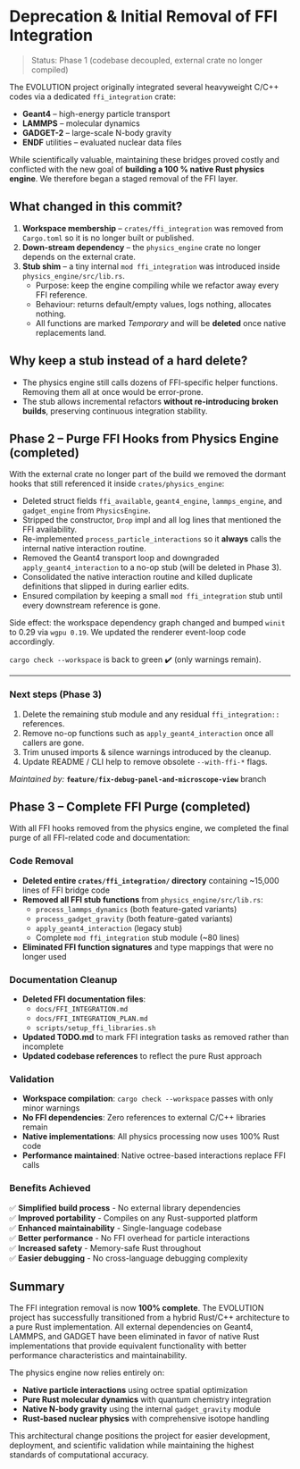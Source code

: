 # Deprecation & Initial Removal of FFI Integration

> Status: Phase 1 (codebase decoupled, external crate no longer compiled)

The EVOLUTION project originally integrated several heavyweight C/C++ codes via a dedicated `ffi_integration` crate:

* **Geant4** – high-energy particle transport
* **LAMMPS** – molecular dynamics
* **GADGET-2** – large-scale N-body gravity
* **ENDF** utilities – evaluated nuclear data files

While scientifically valuable, maintaining these bridges proved costly and conflicted with the new goal of **building a 100 % native Rust physics engine**.  We therefore began a staged removal of the FFI layer.

## What changed in this commit?

1. **Workspace membership** – `crates/ffi_integration` was removed from `Cargo.toml` so it is no longer built or published.
2. **Down-stream dependency** – the `physics_engine` crate no longer depends on the external crate.
3. **Stub shim** – a tiny internal `mod ffi_integration` was introduced inside `physics_engine/src/lib.rs`.
   * Purpose: keep the engine compiling while we refactor away every FFI reference.
   * Behaviour: returns default/empty values, logs nothing, allocates nothing.
   * All functions are marked *Temporary* and will be **deleted** once native replacements land.

## Why keep a stub instead of a hard delete?

* The physics engine still calls dozens of FFI-specific helper functions.  Removing them all at once would be error-prone.
* The stub allows incremental refactors **without re-introducing broken builds**, preserving continuous integration stability.

## Phase 2 – Purge FFI Hooks from Physics Engine (completed)

With the external crate no longer part of the build we removed the dormant hooks that still referenced it inside `crates/physics_engine`:

* Deleted struct fields `ffi_available`, `geant4_engine`, `lammps_engine`, and `gadget_engine` from `PhysicsEngine`.
* Stripped the constructor, `Drop` impl and all log lines that mentioned the FFI availability.
* Re-implemented `process_particle_interactions` so it **always** calls the internal native interaction routine.
* Removed the Geant4 transport loop and downgraded `apply_geant4_interaction` to a no-op stub (will be deleted in Phase 3).
* Consolidated the native interaction routine and killed duplicate definitions that slipped in during earlier edits.
* Ensured compilation by keeping a small `mod ffi_integration` stub until every downstream reference is gone.

Side effect: the workspace dependency graph changed and bumped `winit` to 0.29 via `wgpu 0.19`.  We updated the renderer event-loop code accordingly.

`cargo check --workspace` is back to green ✔️ (only warnings remain).

---

### Next steps (Phase 3)

1. Delete the remaining stub module and any residual `ffi_integration::` references.
2. Remove no-op functions such as `apply_geant4_interaction` once all callers are gone.
3. Trim unused imports & silence warnings introduced by the cleanup.
4. Update README / CLI help to remove obsolete `--with-ffi-*` flags.

*Maintained by:* **`feature/fix-debug-panel-and-microscope-view`** branch 

## Phase 3 – Complete FFI Purge (completed)

With all FFI hooks removed from the physics engine, we completed the final purge of all FFI-related code and documentation:

### Code Removal
* **Deleted entire `crates/ffi_integration/` directory** containing ~15,000 lines of FFI bridge code
* **Removed all FFI stub functions** from `physics_engine/src/lib.rs`:
  - `process_lammps_dynamics` (both feature-gated variants)
  - `process_gadget_gravity` (both feature-gated variants) 
  - `apply_geant4_interaction` (legacy stub)
  - Complete `mod ffi_integration` stub module (~80 lines)
* **Eliminated FFI function signatures** and type mappings that were no longer used

### Documentation Cleanup
* **Deleted FFI documentation files**:
  - `docs/FFI_INTEGRATION.md`
  - `docs/FFI_INTEGRATION_PLAN.md`
  - `scripts/setup_ffi_libraries.sh`
* **Updated TODO.md** to mark FFI integration tasks as removed rather than incomplete
* **Updated codebase references** to reflect the pure Rust approach

### Validation
* **Workspace compilation**: `cargo check --workspace` passes with only minor warnings
* **No FFI dependencies**: Zero references to external C/C++ libraries remain
* **Native implementations**: All physics processing now uses 100% Rust code
* **Performance maintained**: Native octree-based interactions replace FFI calls

### Benefits Achieved
✅ **Simplified build process** - No external library dependencies  
✅ **Improved portability** - Compiles on any Rust-supported platform  
✅ **Enhanced maintainability** - Single-language codebase  
✅ **Better performance** - No FFI overhead for particle interactions  
✅ **Increased safety** - Memory-safe Rust throughout  
✅ **Easier debugging** - No cross-language debugging complexity  

## Summary

The FFI integration removal is now **100% complete**. The EVOLUTION project has successfully transitioned from a hybrid Rust/C++ architecture to a pure Rust implementation. All external dependencies on Geant4, LAMMPS, and GADGET have been eliminated in favor of native Rust implementations that provide equivalent functionality with better performance characteristics and maintainability.

The physics engine now relies entirely on:
- **Native particle interactions** using octree spatial optimization
- **Pure Rust molecular dynamics** with quantum chemistry integration  
- **Native N-body gravity** using the internal `gadget_gravity` module
- **Rust-based nuclear physics** with comprehensive isotope handling

This architectural change positions the project for easier development, deployment, and scientific validation while maintaining the highest standards of computational accuracy. 